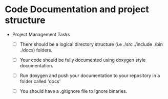 # Code Documentation and project structure

- Project Management Tasks  
	- [ ] There should be a logical directory structure (i.e ./src ./include ./bin ./docs) folders.
	- [ ] Your code should be fully documented using doxygen style documentation. 	
  	- [ ] Run doxygen and push your documentation to your repository in a folder called 'docs'
	- [ ] You should have a .gitignore file to ignore binaries.

